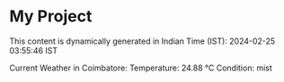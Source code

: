 # My Project

This content is dynamically generated in Indian Time (IST): 2024-02-25 03:55:46 IST


Current Weather in Coimbatore:
Temperature: 24.88 °C
Condition: mist
